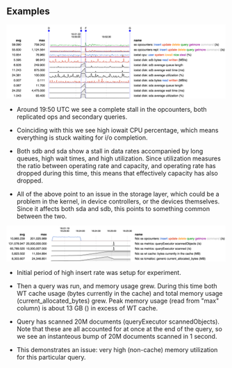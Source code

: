 ## Examples

![c27449](examples/c27449.png)

* Around 19:50 UTC we see a complete stall in the opcounters, both
  replicated ops and secondary queries.

* Coinciding with this we see high iowait CPU percentage, which means
  everything is stuck waiting for i/o completion.

* Both sdb and sda show a stall in data rates accompanied by long
  queues, high wait times, and high utilization. Since utilization
  measures the ratio between operating rate and capacity, and
  operating rate has dropped during this time, this means that
  effectively capacity has also dropped.

* All of the above point to an issue in the storage layer, which could
  be a problem in the kernel, in device controllers, or the devices
  themselves. Since it affects both sda and sdb, this points to
  something common between the two.


![s22224](examples/s22224.png)

* Initial period of high insert rate was setup for experiment.

* Then a query was run, and memory usage grew. During this time both
  WT cache usage (bytes currently in the cache) and total memory usage
  (current_allocated_bytes) grew. Peak memory usage (read from "max"
  column) is about 13 GB () in excess of WT cache.

* Query has scanned 20M documents (queryExecutor scannedObjects). Note
  that these are all accounted for at once at the end of the query, so
  we see an instanteous bump of 20M documents scanned in 1 second.

* This demonstrates an issue: very high (non-cache) memory utilization
  for this particular query.


